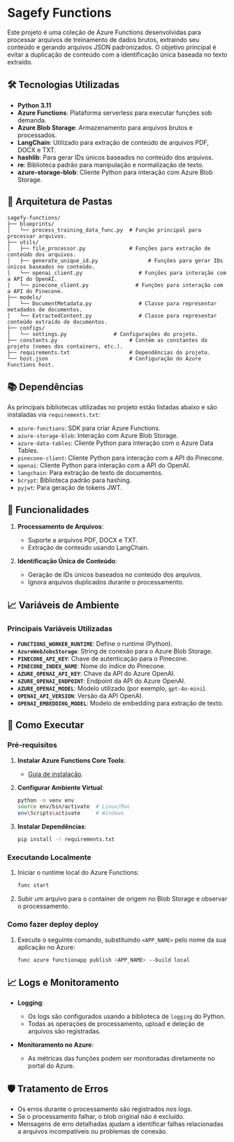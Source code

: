 # Sagefy Functions

Este projeto é uma coleção de Azure Functions desenvolvidas para processar arquivos de treinamento de dados brutos, extraindo seu conteúdo e gerando arquivos JSON padronizados. O objetivo principal é evitar a duplicação de conteúdo com a identificação única baseada no texto extraído.

## 🛠 Tecnologias Utilizadas

- **Python 3.11**
- **Azure Functions**: Plataforma serverless para executar funções sob demanda.
- **Azure Blob Storage**: Armazenamento para arquivos brutos e processados.
- **LangChain**: Utilizado para extração de conteúdo de arquivos PDF, DOCX e TXT.
- **hashlib**: Para gerar IDs únicos baseados no conteúdo dos arquivos.
- **re**: Biblioteca padrão para manipulação e normalização de texto.
- **azure-storage-blob**: Cliente Python para interação com Azure Blob Storage.

## 📂 Arquitetura de Pastas

```
sagefy-functions/
├── blueprints/
│   └── process_training_data_func.py  # Função principal para processar arquivos.
├── utils/
│   ├── file_processor.py              # Funções para extração de conteúdo dos arquivos.
│   ├── generate_unique_id.py                # Funções para gerar IDs únicos baseados no conteúdo.
│   └── openai_client.py                  # Funções para interação com a API do OpenAI.
|   └── pinecone_client.py               # Funções para interação com a API do Pinecone.
├── models/
│   └── DocumentMetadata.py               # Classe para representar metadados de documentos.
│   └── ExtractedContent.py               # Classe para representar conteúdo extraído de documentos.
├── configs/
│   └── settings.py               # Configurações do projeto.
├── constants.py                       # Contém as constantes do projeto (nomes dos containers, etc.).
├── requirements.txt                   # Dependências do projeto.
└── host.json                          # Configuração do Azure Functions host.
```

## 📚 Dependências

As principais bibliotecas utilizadas no projeto estão listadas abaixo e são instaladas via `requirements.txt`:

- `azure-functions`: SDK para criar Azure Functions.
- `azure-storage-blob`: Interação com Azure Blob Storage.
- `azure-data-tables`: Cliente Python para interação com o Azure Data Tables.
- `pinecone-client`: Cliente Python para interação com a API do Pinecone.	
- `openai`: Cliente Python para interação com a API do OpenAI.
- `langchain`: Para extração de texto de documentos.
- `bcrypt`: Biblioteca padrão para hashing.
- `pyjwt`: Para geração de tokens JWT.

## 🚀 Funcionalidades

1. **Processamento de Arquivos**:
   - Suporte a arquivos PDF, DOCX e TXT.
   - Extração de conteúdo usando LangChain.

2. **Identificação Única de Conteúdo**:
   - Geração de IDs únicos baseados no conteúdo dos arquivos.
   - Ignora arquivos duplicados durante o processamento.

## 📈 Variáveis de Ambiente

### Principais Variáveis Utilizadas

- **`FUNCTIONS_WORKER_RUNTIME`**: Define o runtime (Python).
- **`AzureWebJobsStorage`**: String de conexão para o Azure Blob Storage.
- **`PINECONE_API_KEY`**: Chave de autenticação para o Pinecone.
- **`PINECONE_INDEX_NAME`**: Nome do índice do Pinecone.
- **`AZURE_OPENAI_API_KEY`**: Chave da API do Azure OpenAI.
- **`AZURE_OPENAI_ENDPOINT`**: Endpoint da API do Azure OpenAI.
- **`AZURE_OPENAI_MODEL`**: Modelo utilizado (por exemplo, `gpt-4o-mini`).
- **`OPENAI_API_VERSION`**: Versão da API OpenAI.
- **`OPENAI_EMBEDDING_MODEL`**: Modelo de embedding para extração de texto.


## 🔧 Como Executar

### Pré-requisitos

1. **Instalar Azure Functions Core Tools**:
   - [Guia de instalação](https://learn.microsoft.com/azure/azure-functions/functions-run-local).

2. **Configurar Ambiente Virtual**:
   ```bash
   python -m venv env
   source env/bin/activate  # Linux/Mac
   env\Scripts\activate     # Windows
   ```

3. **Instalar Dependências**:
   ```bash
   pip install -r requirements.txt
   ```

### Executando Localmente

1. Iniciar o runtime local do Azure Functions:
   ```bash
   func start
   ```

2. Subir um arquivo para o container de origem no Blob Storage e observar o processamento.

### Como fazer deploy deploy

1. Execute o seguinte comando, substituindo `<APP_NAME>` pelo nome da sua aplicação no Azure:
   ```bash
   func azure functionapp publish <APP_NAME> --build local
   ```


## 📈 Logs e Monitoramento

- **Logging**:
  - Os logs são configurados usando a biblioteca de `logging` do Python.
  - Todas as operações de processamento, upload e deleção de arquivos são registradas.

- **Monitoramento no Azure**:
  - As métricas das funções podem ser monitoradas diretamente no portal do Azure.

## 🛡️ Tratamento de Erros

- Os erros durante o processamento são registrados nos logs.
- Se o processamento falhar, o blob original não é excluído.
- Mensagens de erro detalhadas ajudam a identificar falhas relacionadas a arquivos incompatíveis ou problemas de conexão.
